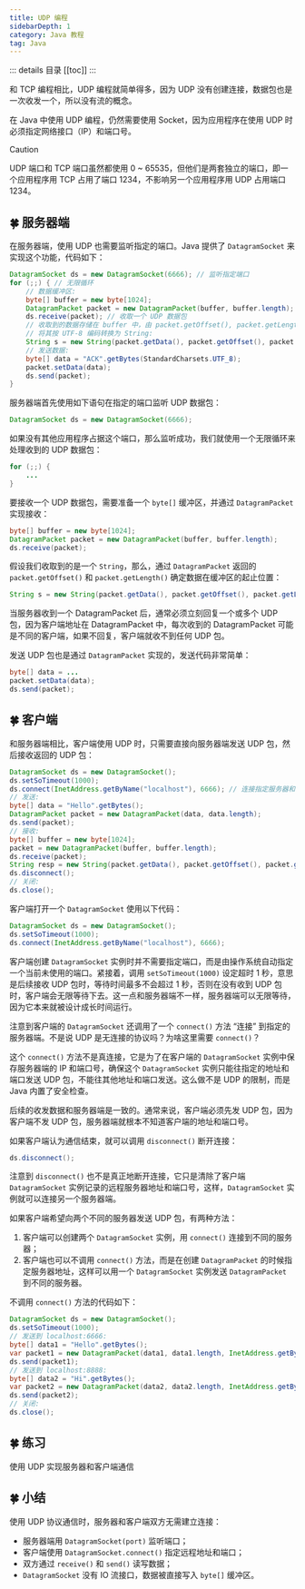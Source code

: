 ```yaml
---
title: UDP 编程
sidebarDepth: 1
category: Java 教程
tag: Java
---
```


::: details 目录
[[toc]]
:::

和 TCP 编程相比，UDP 编程就简单得多，因为 UDP 没有创建连接，数据包也是一次收发一个，所以没有流的概念。

在 Java 中使用 UDP 编程，仍然需要使用 Socket，因为应用程序在使用 UDP 时必须指定网络接口（IP）和端口号。

> [!caution]
> UDP 端口和 TCP 端口虽然都使用 0 ~ 65535，但他们是两套独立的端口，即一个应用程序用 TCP 占用了端口 1234，不影响另一个应用程序用 UDP 占用端口 1234。

## 🍀 服务器端

在服务器端，使用 UDP 也需要监听指定的端口。Java 提供了 `DatagramSocket` 来实现这个功能，代码如下：

```java
DatagramSocket ds = new DatagramSocket(6666); // 监听指定端口
for (;;) { // 无限循环
    // 数据缓冲区:
    byte[] buffer = new byte[1024];
    DatagramPacket packet = new DatagramPacket(buffer, buffer.length);
    ds.receive(packet); // 收取一个 UDP 数据包
    // 收取到的数据存储在 buffer 中，由 packet.getOffset(), packet.getLength() 指定起始位置和长度
    // 将其按 UTF-8 编码转换为 String:
    String s = new String(packet.getData(), packet.getOffset(), packet.getLength(), StandardCharsets.UTF_8);
    // 发送数据:
    byte[] data = "ACK".getBytes(StandardCharsets.UTF_8);
    packet.setData(data);
    ds.send(packet);
}
```

服务器端首先使用如下语句在指定的端口监听 UDP 数据包：

```java
DatagramSocket ds = new DatagramSocket(6666);
```

如果没有其他应用程序占据这个端口，那么监听成功，我们就使用一个无限循环来处理收到的 UDP 数据包：

```java
for (;;) {
    ...
}
```

要接收一个 UDP 数据包，需要准备一个 `byte[]` 缓冲区，并通过 `DatagramPacket` 实现接收：

```java
byte[] buffer = new byte[1024];
DatagramPacket packet = new DatagramPacket(buffer, buffer.length);
ds.receive(packet);
```

假设我们收取到的是一个 `String`，那么，通过 `DatagramPacket` 返回的 `packet.getOffset()` 和 `packet.getLength()` 确定数据在缓冲区的起止位置：

```java
String s = new String(packet.getData(), packet.getOffset(), packet.getLength(), StandardCharsets.UTF_8);
```

当服务器收到一个 DatagramPacket 后，通常必须立刻回复一个或多个 UDP 包，因为客户端地址在 DatagramPacket 中，每次收到的 DatagramPacket 可能是不同的客户端，如果不回复，客户端就收不到任何 UDP 包。

发送 UDP 包也是通过 `DatagramPacket` 实现的，发送代码非常简单：

```java
byte[] data = ...
packet.setData(data);
ds.send(packet);
```

## 🍀 客户端

和服务器端相比，客户端使用 UDP 时，只需要直接向服务器端发送 UDP 包，然后接收返回的 UDP 包：

```java
DatagramSocket ds = new DatagramSocket();
ds.setSoTimeout(1000);
ds.connect(InetAddress.getByName("localhost"), 6666); // 连接指定服务器和端口
// 发送:
byte[] data = "Hello".getBytes();
DatagramPacket packet = new DatagramPacket(data, data.length);
ds.send(packet);
// 接收:
byte[] buffer = new byte[1024];
packet = new DatagramPacket(buffer, buffer.length);
ds.receive(packet);
String resp = new String(packet.getData(), packet.getOffset(), packet.getLength());
ds.disconnect();
// 关闭:
ds.close();
```

客户端打开一个 `DatagramSocket` 使用以下代码：

```java
DatagramSocket ds = new DatagramSocket();
ds.setSoTimeout(1000);
ds.connect(InetAddress.getByName("localhost"), 6666);
```

客户端创建 `DatagramSocket` 实例时并不需要指定端口，而是由操作系统自动指定一个当前未使用的端口。紧接着，调用 `setSoTimeout(1000)` 设定超时 1 秒，意思是后续接收 UDP 包时，等待时间最多不会超过 1 秒，否则在没有收到 UDP 包时，客户端会无限等待下去。这一点和服务器端不一样，服务器端可以无限等待，因为它本来就被设计成长时间运行。

注意到客户端的 `DatagramSocket` 还调用了一个 `connect()` 方法 “连接” 到指定的服务器端。不是说 UDP 是无连接的协议吗？为啥这里需要 `connect()`？

这个 `connect()` 方法不是真连接，它是为了在客户端的 `DatagramSocket` 实例中保存服务器端的 IP 和端口号，确保这个 `DatagramSocket` 实例只能往指定的地址和端口发送 UDP 包，不能往其他地址和端口发送。这么做不是 UDP 的限制，而是 Java 内置了安全检查。

后续的收发数据和服务器端是一致的。通常来说，客户端必须先发 UDP 包，因为客户端不发 UDP 包，服务器端就根本不知道客户端的地址和端口号。

如果客户端认为通信结束，就可以调用 `disconnect()` 断开连接：

```java
ds.disconnect();
```

注意到 `disconnect()` 也不是真正地断开连接，它只是清除了客户端 `DatagramSocket` 实例记录的远程服务器地址和端口号，这样，`DatagramSocket` 实例就可以连接另一个服务器端。

如果客户端希望向两个不同的服务器发送 UDP 包，有两种方法：

1. 客户端可以创建两个 `DatagramSocket` 实例，用 `connect()` 连接到不同的服务器；
2. 客户端也可以不调用 `connect()` 方法，而是在创建 `DatagramPacket` 的时候指定服务器地址，这样可以用一个 `DatagramSocket` 实例发送 `DatagramPacket` 到不同的服务器。

不调用 `connect()` 方法的代码如下：

```java
DatagramSocket ds = new DatagramSocket();
ds.setSoTimeout(1000);
// 发送到 localhost:6666:
byte[] data1 = "Hello".getBytes();
var packet1 = new DatagramPacket(data1, data1.length, InetAddress.getByName("localhost"), 6666);
ds.send(packet1);
// 发送到 localhost:8888:
byte[] data2 = "Hi".getBytes();
var packet2 = new DatagramPacket(data2, data2.length, InetAddress.getByName("localhost"), 8888);
ds.send(packet2);
// 关闭:
ds.close();
```

## 🍀 练习

使用 UDP 实现服务器和客户端通信

## 🍀 小结

使用 UDP 协议通信时，服务器和客户端双方无需建立连接：

- 服务器端用 `DatagramSocket(port)` 监听端口；
- 客户端使用 `DatagramSocket.connect()` 指定远程地址和端口；
- 双方通过 `receive()` 和 `send()` 读写数据；
- `DatagramSocket` 没有 IO 流接口，数据被直接写入 `byte[]` 缓冲区。

